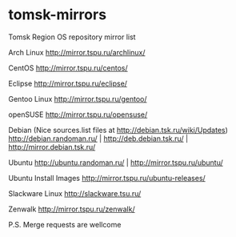 # tomsk-mirrors
Tomsk Region OS repository mirror list

Arch Linux http://mirror.tspu.ru/archlinux/

CentOS http://mirror.tspu.ru/centos/

Eclipse http://mirror.tspu.ru/eclipse/

Gentoo Linux http://mirror.tspu.ru/gentoo/

openSUSE http://mirror.tspu.ru/opensuse/

Debian (Nice sources.list files at http://debian.tsk.ru/wiki/Updates) http://debian.randoman.ru/ | http://deb.debian.tsk.ru/ | http://mirror.debian.tsk.ru/

Ubuntu http://ubuntu.randoman.ru/ | http://mirror.tspu.ru/ubuntu/

Ubuntu Install Images http://mirror.tspu.ru/ubuntu-releases/

Slackware Linux http://slackware.tsu.ru/

Zenwalk http://mirror.tspu.ru/zenwalk/


P.S. Merge requests are wellcome
